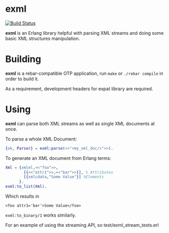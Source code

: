 exml
====

[![Build Status](https://secure.travis-ci.org/paulgray/exml.png)](http://travis-ci.org/paulgray/exml)

**exml** is an Erlang library helpful with parsing XML streams
and doing some basic XML structures manipulation.

Building
========

**exml** is a rebar-compatible OTP application, run `make` or
`./rebar compile` in order to build it.

As a requirement, development headers for expat library are
required.

Using
=====

**exml** can parse both XML streams as well as single XML
documents at once.

To parse a whole XML Document:

```erlang
{ok, Parser} = exml:parse(<<"<my_xml_doc/>">>).
```

To generate an XML document from Erlang terms:

```erlang
Xml = {xmlel,<<"foo">>,
        [{<<"attr1">>,<<"bar">>}], % Attributes
        [{xmlcdata,"Some Value"}] %Elements
      }.
exml:to_list(Xml).
```

Which results in
```
<foo attr1='bar'>Some Value</foo>
```

```exml:to_binary/1``` works similarly.

For an example of using the streaming API, so test/exml_stream_tests.erl